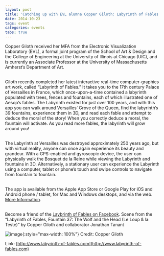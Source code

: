 ```yaml
---
layout: post
title: 'Catching up with EVL alumna Copper Giloth: Labyrinth of Fables'
date: 2014-10-23
tags: event
categories: events
tabs: true
---
```


Copper Giloth received her MFA from the Electronic Visualization Laboratory (EVL), a formal joint program of the School of Art &amp; Design and the College of Engineering at the University of Illinois at Chicago (UIC), and is currently an Associate Professor at the University of Massachusetts Amherst&rsquo;s Department of Art.<br><br>

Giloth recently completed her latest interactive real-time computer-graphics art work, called &ldquo;Labyrinth of Fables.&rdquo; It takes you to the 17th century Palace of Versailles in France, which once-upon-a-time contained a labyrinth populated with trees, fences and fountains, each of which illustrated one of Aesop&rsquo;s fables. The Labyrinth existed for just over 100 years, and with this app you can walk around Versailles&rsquo; Grove of the Queen, find the labyrinth&rsquo;s 39 fountains, experience them in 3D, and read each fable and attempt to deduce the moral of the story! When you correctly deduce a moral, the fountain will activate. As you read more fables, the labyrinth will grow around you!<br><br>

The Labyrinth at Versailles was destroyed approximately 250 years ago, but with virtual reality, anyone can once again experience its beauty and grandeur. With a GPS-enabled and gyroscopic device, the user can physically walk the Bosquet de la Reine while viewing the Labyrinth and fountains in 3D. Alternatively, a stationary user can experience the Labyrinth using a computer, tablet or phone&rsquo;s touch and swipe controls to navigate from fountain to fountain.<br><br>

The app is available from the Apple App Store or Google Play for iOS and Android phone / tablet, for Mac and Windows desktops, and via the web. <a href="http://www.labyrinth-of-fables.com">More Information</a>.<br><br>

Become a friend of the <a href="http://www.facebook.com/LabyrinthFables">Laybrinth of Fables on Facebook</a>.
Scene from the &ldquo;Labyrinth of Fables, Fountain 37: The Wolf and the Head (Le Loup &amp; la Teste)&rdquo; by Copper Giloth and collaborator Jonathan Tanant

![image](https://www.evl.uic.edu/output/originals/giloth_lab_f37.jpg-srcw.jpg){:style="max-width: 100%"}
Credit: Copper Giloth


Link: [http://www.labyrinth-of-fables.com](http://www.labyrinth-of-fables.com)
